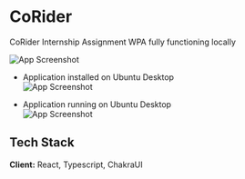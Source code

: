 # CoRider
CoRider Internship Assignment
WPA fully functioning locally 

![App Screenshot](https://github.com/yom4n/CoRider/assets/27628105/8cf51714-e15c-4e15-91ce-c888555303a4)

* Application installed on Ubuntu Desktop                                                                                                       
![App Screenshot](https://github.com/yom4n/CoRider/assets/27628105/9bf578e7-1a6a-4ddc-85bd-beb6d9865b2e)

* Application running on Ubuntu Desktop                                                                                                                 
![App Screenshot](https://github.com/yom4n/CoRider/assets/27628105/155c696b-0f53-498b-ab86-6f3f31be27a9)

## Tech Stack

**Client:** React, Typescript, ChakraUI 
